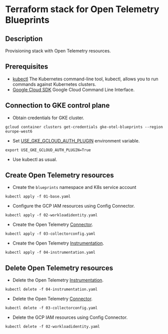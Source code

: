 # Terraform stack for Open Telemetry Blueprints

## Description
Provisioning stack with Open Telemetry resources.

## Prerequisites
* [kubectl](https://kubernetes.io/docs/tasks/tools/install-kubectl-linux/) The Kubernetes command-line tool, kubectl, allows you to run commands against Kubernetes clusters.
* [Google Cloud SDK](https://cloud.google.com/sdk/docs/install) Google Cloud Command Line Interface.

## Connection to GKE control plane
* Obtain credentials for GKE cluster.
```
gcloud container clusters get-credentials gke-otel-blueprints --region europe-west6
```

* Set [USE_GKE_GCLOUD_AUTH_PLUGIN](https://cloud.google.com/blog/products/containers-kubernetes/kubectl-auth-changes-in-gke) environment variable.
```
export USE_GKE_GCLOUD_AUTH_PLUGIN=True
```

* Use kubectl as usual.

## Create Open Telemetry resources
* Create the `blueprints` namespace and K8s service account
```
kubectl apply -f 01-base.yaml
```

* Configure the GCP IAM resources using Config Connector.
```
kubectl apply -f 02-workloadidentity.yaml
```

* Create the Open Telemetry [Connector](https://opentelemetry.io/docs/collector/).
```
kubectl apply -f 03-collectorconfig.yaml
```

* Create the Open Telemetry [Instrumentation](https://opentelemetry.io/docs/instrumentation/).
```
kubectl apply -f 04-instrumentation.yaml
```

## Delete Open Telemetry resources

* Delete the Open Telemetry [Instrumentation](https://opentelemetry.io/docs/instrumentation/).
```
kubectl delete -f 04-instrumentation.yaml
```

* Delete the Open Telemetry [Connector](https://opentelemetry.io/docs/collector/).
```
kubectl delete -f 03-collectorconfig.yaml
```

* Delete the GCP IAM resources using Config Connector.
```
kubectl delete -f 02-workloadidentity.yaml
```




